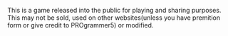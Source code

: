 This is a game released into the public for playing and sharing purposes. This may not be sold, used on other websites(unless you have premition form or give credit to PROgrammer5) or modified.

